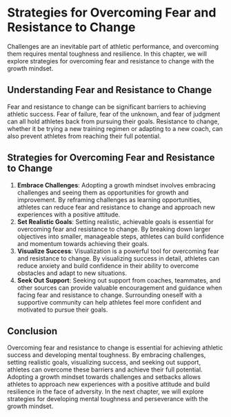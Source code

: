 Strategies for Overcoming Fear and Resistance to Change
===================================================================================================================

Challenges are an inevitable part of athletic performance, and overcoming them requires mental toughness and resilience. In this chapter, we will explore strategies for overcoming fear and resistance to change with the growth mindset.

Understanding Fear and Resistance to Change
-------------------------------------------

Fear and resistance to change can be significant barriers to achieving athletic success. Fear of failure, fear of the unknown, and fear of judgment can all hold athletes back from pursuing their goals. Resistance to change, whether it be trying a new training regimen or adapting to a new coach, can also prevent athletes from reaching their full potential.

Strategies for Overcoming Fear and Resistance to Change
-------------------------------------------------------

1. **Embrace Challenges**: Adopting a growth mindset involves embracing challenges and seeing them as opportunities for growth and improvement. By reframing challenges as learning opportunities, athletes can reduce fear and resistance to change and approach new experiences with a positive attitude.
2. **Set Realistic Goals**: Setting realistic, achievable goals is essential for overcoming fear and resistance to change. By breaking down larger objectives into smaller, manageable steps, athletes can build confidence and momentum towards achieving their goals.
3. **Visualize Success**: Visualization is a powerful tool for overcoming fear and resistance to change. By visualizing success in detail, athletes can reduce anxiety and build confidence in their ability to overcome obstacles and adapt to new situations.
4. **Seek Out Support**: Seeking out support from coaches, teammates, and other sources can provide valuable encouragement and guidance when facing fear and resistance to change. Surrounding oneself with a supportive community can help athletes feel more confident and motivated to pursue their goals.

Conclusion
----------

Overcoming fear and resistance to change is essential for achieving athletic success and developing mental toughness. By embracing challenges, setting realistic goals, visualizing success, and seeking out support, athletes can overcome these barriers and achieve their full potential. Adopting a growth mindset towards challenges and setbacks allows athletes to approach new experiences with a positive attitude and build resilience in the face of adversity. In the next chapter, we will explore strategies for developing mental toughness and perseverance with the growth mindset.
